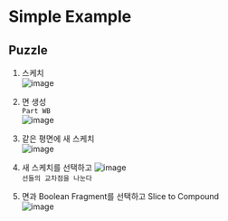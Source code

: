 Simple Example
==================

Puzzle
---------
1. 스케치  
![image](https://user-images.githubusercontent.com/30430227/132113892-e3eba6fe-73e0-4ea2-b053-779d559ffd4d.png)  


2. 면 생성  
`Part WB`  
![image](https://user-images.githubusercontent.com/30430227/132113914-d098b8cb-ca49-46ea-9d18-0201e8b03083.png)  

3. 같은 평면에 새 스케치  
![image](https://user-images.githubusercontent.com/30430227/132113969-b74ab245-3d53-4900-8e53-5e138988b4dd.png)  

4. 새 스케치를 선택하고 
![image](https://user-images.githubusercontent.com/30430227/132114135-2252b213-df60-466a-bd76-2752f73e546c.png)  
`선들의 교차점을 나눈다`  

5. 면과 Boolean Fragment를 선택하고 Slice to Compound  
![image](https://user-images.githubusercontent.com/30430227/132114189-ff9fc6e4-b258-480d-83f9-20bf06c88c18.png)  


